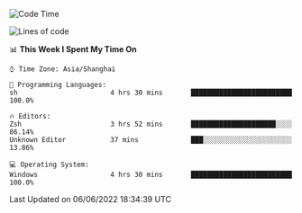 <!--START_SECTION:waka-->
![Code Time](http://img.shields.io/badge/Code%20Time-0%20secs-blue)

![Lines of code](https://img.shields.io/badge/From%20Hello%20World%20I%27ve%20Written-22%20Thousand%20lines%20of%20code-blue)

📊 **This Week I Spent My Time On** 

```text
⌚︎ Time Zone: Asia/Shanghai

💬 Programming Languages: 
sh                       4 hrs 30 mins       █████████████████████████   100.0%

🔥 Editors: 
Zsh                      3 hrs 52 mins       █████████████████████░░░░   86.14% 
Unknown Editor           37 mins             ███░░░░░░░░░░░░░░░░░░░░░░   13.86%

💻 Operating System: 
Windows                  4 hrs 30 mins       █████████████████████████   100.0%

```


 Last Updated on 06/06/2022 18:34:39 UTC
<!--END_SECTION:waka-->
